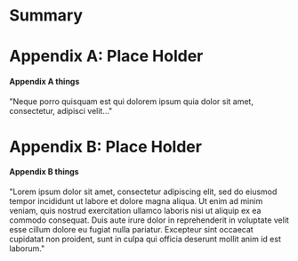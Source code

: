 # Summary

<!-- toc -->

# Appendix A: Place Holder

#### Appendix A things

"Neque porro quisquam est qui dolorem ipsum quia dolor sit amet, consectetur, adipisci velit..."

# Appendix B: Place Holder

#### Appendix B things

"Lorem ipsum dolor sit amet, consectetur adipiscing elit, sed do eiusmod tempor incididunt ut labore et dolore magna aliqua. Ut enim ad minim veniam, quis nostrud exercitation ullamco laboris nisi ut aliquip ex ea commodo consequat. Duis aute irure dolor in reprehenderit in voluptate velit esse cillum dolore eu fugiat nulla pariatur. Excepteur sint occaecat cupidatat non proident, sunt in culpa qui officia deserunt mollit anim id est laborum."

<!-- This is a comment -->

<!--
| []() |  | Core to openXeco, frequently updated and tested |
| []() |  | Core to openXeco, frequently updated and tested |
| []() |  | Core to openXeco, frequently updated and tested |
-->
